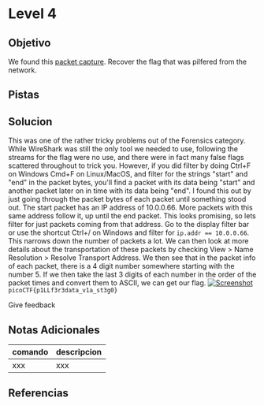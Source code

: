 # Level 4
## Objetivo
We found this [packet capture](https://jupiter.challenges.picoctf.org/static/b506393b6f9d53b94011df000c534759/capture.pcap). Recover the flag that was pilfered from the network.
## Pistas

## Solucion
This was one of the rather tricky problems out of the Forensics category. While WireShark was still the only tool we needed to use, following the streams for the flag were no use, and there were in fact many false flags scattered throughout to trick you. However, if you did filter by doing Ctrl+F on Windows Cmd+F on Linux/MacOS, and filter for the strings "start" and "end" in the packet bytes, you'll find a packet with its data being "start" and another packet later on in time with its data being "end". I found this out by just going through the packet bytes of each packet until something stood out. The start packet has an IP address of 10.0.0.66. More packets with this same address follow it, up until the end packet. This looks promising, so lets filter for just packets coming from that address. Go to the display filter bar or use the shortcut Ctrl+/ on Windows and filter for `ip.addr == 10.0.0.66`. This narrows down the number of packets a lot. We can then look at more details about the transportation of these packets by checking View > Name Resolution > Resolve Transport Address. We then see that in the packet info of each packet, there is a 4 digit number somewhere starting with the number 5. If we then take the last 3 digits of each number in the order of the packet times and convert them to ASCII, we can get our flag. [![Screenshot](https://github.com/kevinjycui/picoCTF-2019-writeup/raw/master/Forensics/shark%20on%20wire%202/screenshot.JPG)](https://github.com/kevinjycui/picoCTF-2019-writeup/blob/master/Forensics/shark%20on%20wire%202/screenshot.JPG)
`picoCTF{p1LLf3r3data_v1a_st3g0}`

Give feedback
## Notas Adicionales
|comando|descripcion|
|-------|-----------|
|xxx|xxx|
## Referencias
